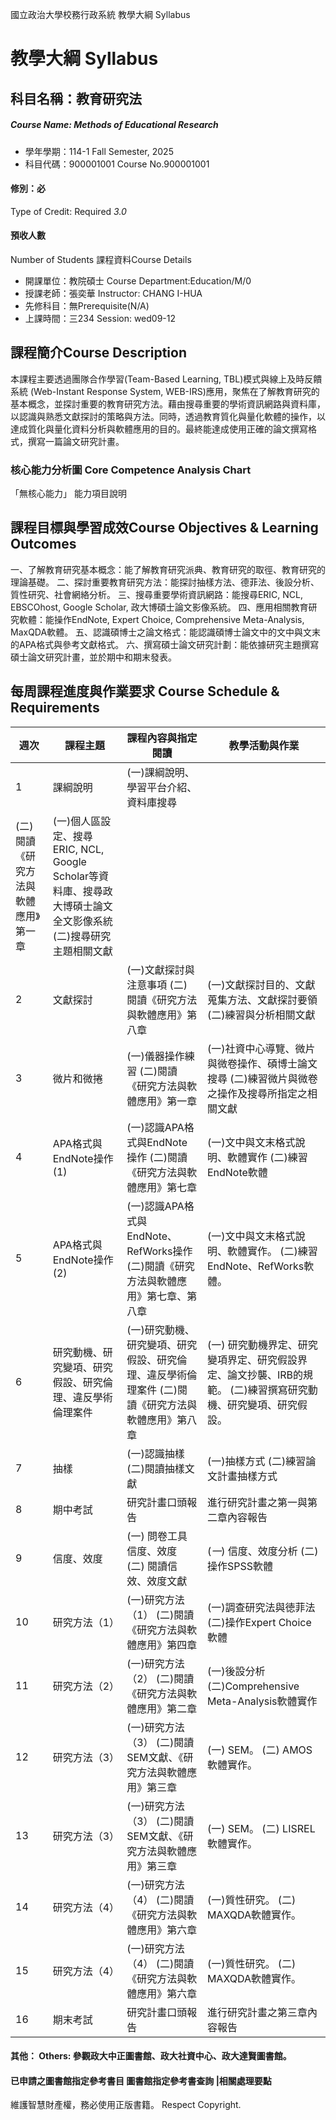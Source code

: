 國立政治大學校務行政系統 教學大綱 Syllabus
# 教學大綱 Syllabus
##  科目名稱：教育研究法
#####  Course Name: Methods of Educational Research
  * 學年學期：114-1 Fall Semester, 2025 
  * 科目代碼：900001001 Course No.900001001
#### 修別：必
Type of Credit: Required 
_3.0_
#### 預收人數
Number of Students
課程資料Course Details
  * 開課單位：教院碩士 Course Department:Education/M/0 
  * 授課老師：張奕華 Instructor: CHANG I-HUA 
  * 先修科目：無Prerequisite(N/A)
  * 上課時間：三234 Session: wed09-12
##  課程簡介Course Description
本課程主要透過團隊合作學習(Team-Based Learning, TBL)模式與線上及時反饋系統 (Web-Instant Response System, WEB-IRS)應用，聚焦在了解教育研究的基本概念，並探討重要的教育研究方法。藉由搜尋重要的學術資訊網路與資料庫，以認識與熟悉文獻探討的策略與方法。同時，透過教育質化與量化軟體的操作，以達成質化與量化資料分析與軟體應用的目的。最終能達成使用正確的論文撰寫格式，撰寫一篇論文研究計畫。
###  核心能力分析圖 Core Competence Analysis Chart
「無核心能力」 
能力項目說明
##  課程目標與學習成效Course Objectives & Learning Outcomes 
一、了解教育研究基本概念：能了解教育研究派典、教育研究的取徑、教育研究的理論基礎。
二、探討重要教育研究方法：能探討抽樣方法、德菲法、後設分析、質性研究、社會網絡分析。
三、搜尋重要學術資訊網路：能搜尋ERIC, NCL, EBSCOhost, Google Scholar, 政大博碩士論文影像系統。
四、應用相關教育研究軟體：能操作EndNote, Expert Choice, Comprehensive Meta-Analysis, MaxQDA軟體。
五、認識碩博士之論文格式：能認識碩博士論文中的文中與文末的APA格式與參考文獻格式。
六、撰寫碩士論文研究計劃：能依據研究主題撰寫碩士論文研究計畫，並於期中和期末發表。
##  每周課程進度與作業要求 Course Schedule & Requirements
週次 |  課程主題 |  課程內容與指定閱讀 |  教學活動與作業  
---|---|---|---  
1 |  課綱說明 |  (一)課綱說明、學習平台介紹、資料庫搜尋  
(二)閱讀《研究方法與軟體應用》第一章 |  (一)個人區設定、搜尋ERIC, NCL, Google Scholar等資料庫、搜尋政大博碩士論文全文影像系統 (二)搜尋研究主題相關文獻  
2 |  文獻探討 |  (一)文獻探討與注意事項 (二)閱讀《研究方法與軟體應用》第八章 |  (一)文獻探討目的、文獻蒐集方法、文獻探討要領 (二)練習與分析相關文獻  
3 |  微片和微捲 |  (一)儀器操作練習 (二)閱讀《研究方法與軟體應用》第一章 |  (一)社資中心導覽、微片與微卷操作、碩博士論文搜尋 (二)練習微片與微卷之操作及搜尋所指定之相關文獻  
4 |  APA格式與EndNote操作(1) |  (一)認識APA格式與EndNote操作 (二)閱讀《研究方法與軟體應用》第七章 |  (一)文中與文末格式說明、軟體實作 (二)練習EndNote軟體  
5 |  APA格式與EndNote操作(2) |  (一)認識APA格式與EndNote、RefWorks操作 (二)閱讀《研究方法與軟體應用》第七章、第八章 |  (一)文中與文末格式說明、軟體實作。 (二)練習EndNote、RefWorks軟體。  
6 |  研究動機、研究變項、研究假設、研究倫理、違反學術倫理案件 |  (一)研究動機、研究變項、研究假設、研究倫理、違反學術倫理案件 (二)閱讀《研究方法與軟體應用》第八章 |  (一) 研究動機界定、研究變項界定、研究假設界定、論文抄襲、IRB的規範。 (二)練習撰寫研究動機、研究變項、研究假設。  
7 |  抽樣 |  (一)認識抽樣 (二)閱讀抽樣文獻 |  (一)抽樣方式 (二)練習論文計畫抽樣方式  
8 |  期中考試 |  研究計畫口頭報告 |  進行研究計畫之第一與第二章內容報告  
9 |  信度、效度 |  (一) 問卷工具信度、效度 (二) 閱讀信效、效度文獻 |  (_一_) 信度、效度分析 (二) 操作SPSS軟體  
10 |  研究方法（1） |  (一)研究方法（1） (二)閱讀《研究方法與軟體應用》第四章 |  (一)調查研究法與徳菲法 (二)操作Expert Choice軟體  
11 |  研究方法（2） |  (一)研究方法（2） (二)閱讀《研究方法與軟體應用》第二章 |  (一)後設分析 (二)Comprehensive Meta-Analysis軟體實作  
12 |  研究方法（3） |  (一)研究方法（3） (二)閱讀SEM文獻、《研究方法與軟體應用》第三章 |  (一) SEM。 (二) AMOS軟體實作。  
13 |  研究方法（3） |  (一)研究方法（3） (二)閱讀SEM文獻、《研究方法與軟體應用》第三章 |  (一) SEM。 (二) LISREL軟體實作。  
14 |  研究方法（4） |  (一)研究方法（4） (二)閱讀《研究方法與軟體應用》第六章 |  (一)質性研究。 (二) MAXQDA軟體實作。  
15 |  研究方法（4） |  (一)研究方法（4） (二)閱讀《研究方法與軟體應用》第六章 |  (一)質性研究。 (二) MAXQDA軟體實作。  
16 |  期末考試 |  研究計畫口頭報告 |  進行研究計畫之第三章內容報告  
####  其他： Others: 參觀政大中正圖書館、政大社資中心、政大達賢圖書館。 
####  已申請之圖書館指定參考書目  圖書館指定參考書查詢 |相關處理要點
維護智慧財產權，務必使用正版書籍。 Respect Copyright.